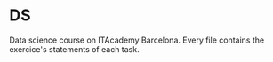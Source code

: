 # DS
Data science course on ITAcademy Barcelona.
Every file contains the exercice's statements of each task.
